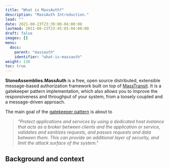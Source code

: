 ```yaml
---
title: "What is MassAuth?"
description: "MassAuth Introduction."
lead: ""
date: 2021-08-23T23:39:00-04:00:00
lastmod: 2021-08-23T23:45:03-04:00:00
draft: false
images: []
menu:
  docs:
    parent: "massauth"
    identifier: "what-is-massauth"
weight: 110
toc: true
---
```


**StoneAssemblies.MassAuth** is a free, open source distributed, extensible message-based authorization framework built on top of [MassTransit](https://masstransit-project.com/). It is a gatekeeper pattern implementation, which also allows you to improve the responsiveness and throughput of your system, from a loosely coupled and a message-driven approach. 

The main goal of the [gatekeeper pattern](https://docs.microsoft.com/en-us/azure/architecture/patterns/gatekeeper) is about to 

> _"Protect applications and services by using a dedicated host instance that acts as a broker between clients and the application or service, validates and sanitizes requests, and passes requests and data between them. This can provide an additional layer of security, and limit the attack surface of the system."_

## Background and context



